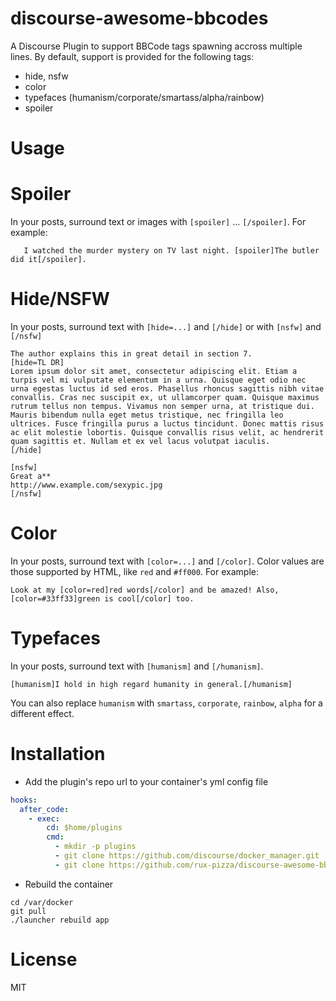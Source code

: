 discourse-awesome-bbcodes
======================

A Discourse Plugin to support BBCode tags spawning accross multiple lines.
By default, support is provided for the following tags:

 - hide, nsfw
 - color
 - typefaces (humanism/corporate/smartass/alpha/rainbow)
 - spoiler

Usage
=====

Spoiler
====

In your posts, surround text or images with `[spoiler]` ... `[/spoiler]`.
For example:

```
   I watched the murder mystery on TV last night. [spoiler]The butler did it[/spoiler].
```


Hide/NSFW
====

In your posts, surround text with `[hide=...]` and `[/hide]` or with `[nsfw]` and `[/nsfw]`

```
The author explains this in great detail in section 7.
[hide=TL DR]
Lorem ipsum dolor sit amet, consectetur adipiscing elit. Etiam a turpis vel mi vulputate elementum in a urna. Quisque eget odio nec urna egestas luctus id sed eros. Phasellus rhoncus sagittis nibh vitae convallis. Cras nec suscipit ex, ut ullamcorper quam. Quisque maximus rutrum tellus non tempus. Vivamus non semper urna, at tristique dui. Mauris bibendum nulla eget metus tristique, nec fringilla leo ultrices. Fusce fringilla purus a luctus tincidunt. Donec mattis risus ac elit molestie lobortis. Quisque convallis risus velit, ac hendrerit quam sagittis et. Nullam et ex vel lacus volutpat iaculis.
[/hide]
```

```
[nsfw]
Great a**
http://www.example.com/sexypic.jpg
[/nsfw]
```

Color
====

In your posts, surround text with `[color=...]` and `[/color]`. Color values are those supported by HTML, like `red` and `#ff000`. For example:

```
Look at my [color=red]red words[/color] and be amazed! Also, [color=#33ff33]green is cool[/color] too.
```

Typefaces
====

In your posts, surround text with `[humanism]` and `[/humanism]`.

```
[humanism]I hold in high regard humanity in general.[/humanism]
```

You can also replace `humanism` with `smartass`, `corporate`, `rainbow`, `alpha` for a different effect.

Installation
============

* Add the plugin's repo url to your container's yml config file

```yml
hooks:
  after_code:
    - exec:
        cd: $home/plugins
        cmd:
          - mkdir -p plugins
          - git clone https://github.com/discourse/docker_manager.git
          - git clone https://github.com/rux-pizza/discourse-awesome-bbcodes.git
```

* Rebuild the container

```
cd /var/docker
git pull
./launcher rebuild app
```

License
=======

MIT
